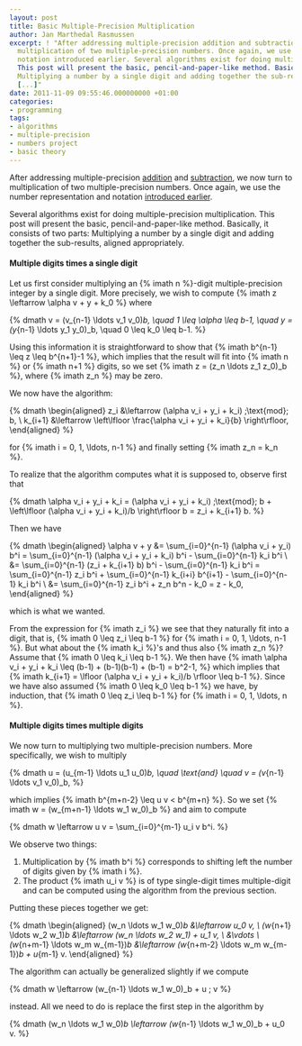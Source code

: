 ```yaml
---
layout: post
title: Basic Multiple-Precision Multiplication
author: Jan Marthedal Rasmussen
excerpt: ! "After addressing multiple-precision addition and subtraction, we now turn to
  multiplication of two multiple-precision numbers. Once again, we use the number representation and
  notation introduced earlier. Several algorithms exist for doing multiple-precision multiplication.
  This post will present the basic, pencil-and-paper-like method. Basically, it consists of two parts:
  Multiplying a number by a single digit and adding together the sub-results, aligned appropriately.
  [...]"
date: 2011-11-09 09:55:46.000000000 +01:00
categories:
- programming
tags:
- algorithms
- multiple-precision
- numbers project
- basic theory
---
```

After addressing multiple-precision [addition](/2011/10/multiple-precision-addition.html) and [subtraction](/2011/10/multiple-precision-subtraction.html), we now turn to multiplication of two multiple-precision numbers. Once again, we use the number representation and notation [introduced earlier](/2011/10/multiple-precision-number-representation.html).

Several algorithms exist for doing multiple-precision multiplication. This post will present the basic, pencil-and-paper-like method. Basically, it consists of two parts: Multiplying a number by a single digit and adding together the sub-results, aligned appropriately.

#### Multiple digits times a single digit

Let us first consider multiplying an {% imath n %}-digit multiple-precision integer by a single digit. More precisely, we wish to compute {% imath z \leftarrow \alpha v + y + k_0 %} where

{% dmath v = (v_{n-1} \ldots v_1 v_0)_b, \quad 1 \leq \alpha \leq b-1, \quad y = (y_{n-1} \ldots y_1 y_0)_b, \quad 0 \leq k_0 \leq b-1. %}

Using this information it is straightforward to show that {% imath b^{n-1} \leq z \leq b^{n+1}-1 %}, which implies that the result will fit into {% imath n %} or {% imath n+1 %} digits, so we set {% imath z = (z_n \ldots z_1 z_0)_b %}, where {% imath z_n %} may be zero.

We now have the algorithm:

{% dmath \begin{aligned} z_i &\leftarrow (\alpha v_i + y_i + k_i) \;\text{mod}\; b, \\ k_{i+1} &\leftarrow \left\lfloor \frac{\alpha v_i + y_i + k_i}{b} \right\rfloor, \end{aligned} %}

for {% imath i = 0, 1, \ldots, n-1 %} and finally setting {% imath z_n = k_n %}.

To realize that the algorithm computes what it is supposed to, observe first that

{% dmath \alpha v_i + y_i + k_i = (\alpha v_i + y_i + k_i) \;\text{mod}\; b + \left\lfloor (\alpha v_i + y_i + k_i)/b \right\rfloor b = z_i + k_{i+1} b. %}

Then we have

{% dmath \begin{aligned} \alpha v + y &= \sum_{i=0}^{n-1} (\alpha v_i + y_i) b^i = \sum_{i=0}^{n-1} (\alpha v_i + y_i + k_i) b^i - \sum_{i=0}^{n-1} k_i b^i \\ &= \sum_{i=0}^{n-1} (z_i + k_{i+1} b) b^i - \sum_{i=0}^{n-1} k_i b^i = \sum_{i=0}^{n-1} z_i b^i + \sum_{i=0}^{n-1} k_{i+i} b^{i+1} - \sum_{i=0}^{n-1} k_i b^i \\ &= \sum_{i=0}^{n-1} z_i b^i + z_n b^n - k_0 = z - k_0, \end{aligned} %}

which is what we wanted.

From the expression for {% imath z_i %} we see that they naturally fit into a digit, that is, {% imath 0 \leq z_i \leq b-1 %} for {% imath i = 0, 1, \ldots, n-1 %}. But what about the {% imath k_i %}'s and thus also {% imath z_n %}? Assume that {% imath 0 \leq k_i \leq b-1 %}. We then have
{% imath \alpha v_i + y_i + k_i \leq (b-1) + (b-1)(b-1) + (b-1) = b^2-1, %}
which implies that {% imath k_{i+1} = \lfloor (\alpha v_i + y_i + k_i)/b \rfloor \leq b-1 %}. Since we have also assumed {% imath 0 \leq k_0 \leq b-1 %} we have, by induction, that {% imath 0 \leq z_i \leq b-1 %} for {% imath i = 0, 1, \ldots, n %}.

#### Multiple digits times multiple digits

We now turn to multiplying two multiple-precision numbers. More specifically, we wish to multiply

{% dmath u = (u_{m-1} \ldots u_1 u_0)_b, \quad \text{and} \quad v = (v_{n-1} \ldots v_1 v_0)_b, %}

which implies {% imath b^{m+n-2} \leq u v < b^{m+n} %}. So we set {% imath w = (w_{m+n-1} \ldots w_1 w_0)_b %} and aim to compute

{% dmath w \leftarrow u v = \sum_{i=0}^{m-1} u_i v b^i. %}

We observe two things:

1. Multiplication by {% imath b^i %} corresponds to shifting left the number of digits given by {% imath i %}.
2. The product {% imath u_i v %} is of type single-digit times multiple-digit and can be computed using the algorithm from the previous section.

Putting these pieces together we get:

{% dmath \begin{aligned} (w_n \ldots w_1 w_0)_b           &\leftarrow u_0 v, \\ (w_{n+1} \ldots w_2 w_1)_b       &\leftarrow (w_n \ldots w_2 w_1) + u_1 v, \\ &\vdots \\ (w_{n+m-1} \ldots w_m w_{m-1})_b &\leftarrow (w_{n+m-2} \ldots w_m w_{m-1})_b + u_{m-1} v. \end{aligned} %}

The algorithm can actually be generalized slightly if we compute

{% dmath w \leftarrow (w_{n-1} \ldots w_1 w_0)_b + u \; v %}

instead. All we need to do is replace the first step in the algorithm by

{% dmath (w_n \ldots w_1 w_0)_b \leftarrow (w_{n-1} \ldots w_1 w_0)_b + u_0 v. %}

